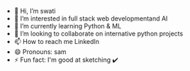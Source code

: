 - 👋 Hi, I’m swati
- 👀 I’m interested in full stack web developmentand AI
- 🌱 I’m currently learning Python & ML
- 💞️ I’m looking to collaborate on internative python projects
- 📫 How to reach me LinkedIn
- 😄 Pronouns: sam
- ⚡ Fun fact: I'm good at sketching ✔️

<!---
30swati/30swati is a ✨ special ✨ repository because its `README.md` (this file) appears on your GitHub profile.
You can click the Preview link to take a look at your changes.
--->
